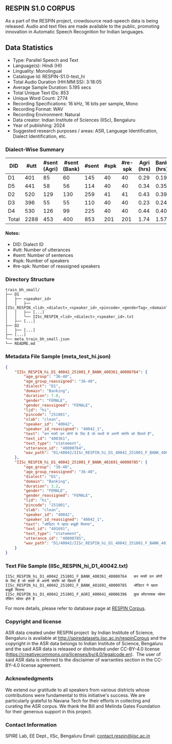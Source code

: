 ## RESPIN S1.0 CORPUS ##

As a part of the RESPIN project, crowdsource read-speech data is being released. Audio and text files
are made available to the public, promoting innovation in Automatic Speech Recognition for Indian languages.

## Data Statistics ##

- Type: Parallel Speech and Text
- Language(s): Hindi (HI)
- Linguality: Monolingual
- Catalogue Id: RESPIN-S1.0-test_hi
- Total Audio Duration (HH:MM:SS): 3:18:05
- Average Sample Duration: 5.195 secs
- Total Unique Text IDs: 853
- Unique Word Count: 2774
- Recording Specifications: 16 kHz, 16 bits per sample, Mono
- Recording Format: WAV
- Recording Environment: Natural
- Data creator: Indian Institute of Sciences (IISc), Bengaluru
- Year of publishing: 2024
- Suggested research purposes / areas: ASR, Language Identification, Dialect Identification, etc.

### Dialect-Wise Summary ###
| DID   | #utt | #sent (Agri) | #sent (Bank) | #sent | #spk | #re-spk | Agri (hrs) | Bank (hrs) | Total (hrs) |
|-------|------|--------------|--------------|-------|------|---------|------------|------------|-------------|
| D1 | 401 | 85 | 60 | 145 | 40 | 40 | 0.29 | 0.19 | 0.48 |
| D5 | 441 | 58 | 56 | 114 | 40 | 40 | 0.34 | 0.35 | 0.68 |
| D2 | 520 | 129 | 130 | 259 | 41 | 41 | 0.43 | 0.39 | 0.82 |
| D3 | 396 | 55 | 55 | 110 | 40 | 40 | 0.23 | 0.24 | 0.48 |
| D4 | 530 | 126 | 99 | 225 | 40 | 40 | 0.44 | 0.40 | 0.84 |
| Total | 2288 | 453 | 400 | 853 | 201 | 201 | 1.74 | 1.57 | 3.30 |



#### Notes:
- DID: Dialect ID
- #utt: Number of utterances
- #sent: Number of sentences
- #spk: Number of speakers
- #re-spk: Number of reassigned speakers

### Directory Structure ###
```
train_bh_small/
├── D1
│   ├── <speaker_id>
│   │   ├── IISc_RESPIN_<lid>_<dialect>_<speaker_id>_<pincode>_<genderTag>_<domainTag>_<text_id>_<uttid>.wav
│   │   ├── [...]
│   │   └── IISc_RESPIN_<lid>_<dialect>_<speaker_id>.txt
│   ├── [...]
├── D2
│   ├── [...]
├── [...]
└── meta_train_bh_small.json
└── README.md
```

### Metadata File Sample (meta_test_hi.json) ###

```json
{
    "IISc_RESPIN_hi_D1_40042_251001_F_BANK_400361_40000764": {
        "age_group": "36-40",
        "age_group_reassigned": "36-40",
        "dialect": "D1",
        "domain": "Banking",
        "duration": 7.0,
        "gender": "FEMALE",
        "gender_reassigned": "FEMALE",
        "lid": "hi",
        "pincode": "251001",
        "slab": "clean",
        "speaker_id": "40042",
        "speaker_id_reassigned": "40042_1",
        "text": "कर माफी उन लोगों के लिए है जो सालों से अपनी संपत्ति को छिपाते हैं",
        "text_id": "400361",
        "text_type": "statement",
        "utterance_id": "40000764",
        "wav_path": "D1/40042/IISc_RESPIN_hi_D1_40042_251001_F_BANK_400361_40000764.wav"
    },
    "IISc_RESPIN_hi_D1_40042_251001_F_BANK_401691_40000785": {
        "age_group": "36-40",
        "age_group_reassigned": "36-40",
        "dialect": "D1",
        "domain": "Banking",
        "duration": 3.2,
        "gender": "FEMALE",
        "gender_reassigned": "FEMALE",
        "lid": "hi",
        "pincode": "251001",
        "slab": "clean",
        "speaker_id": "40042",
        "speaker_id_reassigned": "40042_1",
        "text": "ऑडिटर ने खाता बखूबी मिलाया",
        "text_id": "401691",
        "text_type": "statement",
        "utterance_id": "40000785",
        "wav_path": "D1/40042/IISc_RESPIN_hi_D1_40042_251001_F_BANK_401691_40000785.wav"
    }
}
```

### Text File Sample (IISc_RESPIN_hi_D1_40042.txt) ###
```
IISc_RESPIN_hi_D1_40042_251001_F_BANK_400361_40000764	कर माफी उन लोगों के लिए है जो सालों से अपनी संपत्ति को छिपाते हैं
IISc_RESPIN_hi_D1_40042_251001_F_BANK_401691_40000785	ऑडिटर ने खाता बखूबी मिलाया
IISc_RESPIN_hi_D1_40042_251001_F_AGRI_400641_40006396	कुछ कीटनाशक स्प्रेयर रॉकिंग स्प्रेयर होते हैं
```

For more details, please refer to database page at [RESPIN Corpus](http://spiredatasets.iisc.ac.in/respinCorpus).

### Copyright and license ###

ASR data created under RESPIN project  by Indian Institute of Science, Bengaluru is available
at http://spiredatasets.iisc.ac.in/respinCorpus and the copyright in the ASR data belongs to
Indian Institute of Science, Bengaluru and the said ASR data is released or distributed under
CC-BY-4.0 license (https://creativecommons.org/licenses/by/4.0/legalcode.en).  The user of
said ASR data is referred to the disclaimer of warranties section in the CC-BY-4.0 license
agreement.


### Acknowledgments ###

We extend our gratitude to all speakers from various districts whose contributions were fundamental to this initiative's success.
We are particularly grateful to Navana Tech for their efforts in collecting and curating the ASR corpus.
We thank the Bill and Melinda Gates Foundation for their generous support in this project.

### Contact Information ###

SPIRE Lab, EE Dept., IISc, Bengaluru
Email: contact.respin@iisc.ac.in